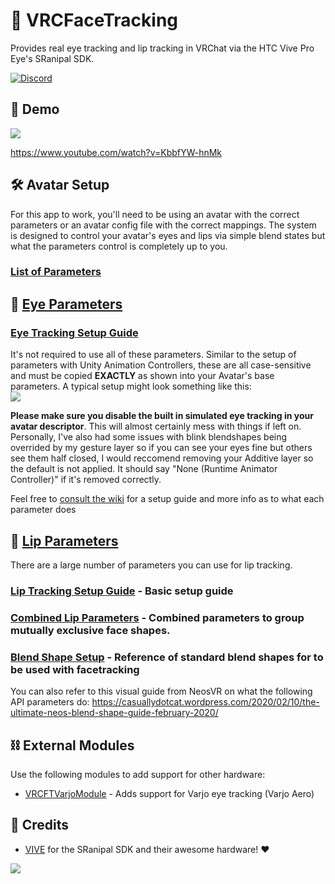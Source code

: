 # 👀 VRCFaceTracking

Provides real eye tracking and lip tracking in VRChat via the HTC Vive Pro Eye's SRanipal SDK.

[![Discord](https://discord.com/api/guilds/849300336128032789/widget.png)](https://discord.gg/Fh4FNehzKn)

## 🎥 Demo

[![](https://i.imgur.com/TKpyFVs.gif)](https://www.youtube.com/watch?v=5h4_mYDcgzM)

https://www.youtube.com/watch?v=KbbfYW-hnMk

## 🛠 Avatar Setup

For this app to work, you'll need to be using an avatar with the correct parameters or an avatar config file with the correct mappings. The system is designed to control your avatar's eyes and lips via simple blend states but what the parameters control is completely up to you.

### [List of Parameters](https://github.com/benaclejames/VRCFaceTracking/wiki/Parameters)

## 👀 [Eye Parameters](https://github.com/benaclejames/VRCFaceTracking/wiki/Parameters#eye-tracking-parameters)

### [Eye Tracking Setup Guide](https://github.com/benaclejames/VRCFaceTracking/wiki/Eye-Tracking-Setup)

It's not required to use all of these parameters. Similar to the setup of parameters with Unity Animation Controllers, these are all case-sensitive and must be copied **EXACTLY** as shown into your Avatar's base parameters. A typical setup might look something like this:<br>
![](https://i.imgur.com/KZRweT7.png)

**Please make sure you disable the built in simulated eye tracking in your avatar descriptor**. This will almost certainly mess with things if left on. Personally, I've also had some issues with blink blendshapes being overrided by my gesture layer so if you can see your eyes fine but others see them half closed, I would reccomend removing your Additive layer so the default is not applied. It should say "None (Runtime Animator Controller)" if it's removed correctly.

Feel free to [consult the wiki](https://github.com/benaclejames/VRCFaceTracking/wiki/Eye-Tracking-Setup) for a setup guide and more info as to what each parameter does

## :lips: [Lip Parameters](https://github.com/benaclejames/VRCFaceTracking/wiki/Parameters#lip-tracking-parameters)

There are a large number of parameters you can use for lip tracking. 

### [Lip Tracking Setup Guide](https://github.com/benaclejames/VRCFaceTracking/wiki/Lip-Tracking-Setup) - Basic setup guide

### [Combined Lip Parameters](https://github.com/benaclejames/VRCFaceTracking/wiki/Parameters#combined-lip-parameters) - Combined parameters to group mutually exclusive face shapes.

### [Blend Shape Setup](https://github.com/benaclejames/VRCFaceTracking/wiki/Blend-Shapes-Setup) - Reference of standard blend shapes for to be used with facetracking

You can also refer to this visual guide from NeosVR on what the following API parameters do: https://casuallydotcat.wordpress.com/2020/02/10/the-ultimate-neos-blend-shape-guide-february-2020/

## ⛓ External Modules

Use the following modules to add support for other hardware:

* [VRCFTVarjoModule](https://github.com/m3gagluk/VRCFTVarjoModule) - Adds support for Varjo eye tracking (Varjo Aero)

## 👋 Credits

* [VIVE](https://www.vive.com/) for the SRanipal SDK and their awesome hardware! ❤

![](https://i.imgur.com/PkYdCNX.png)
